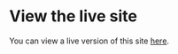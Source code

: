 # View the live site

You can view a live version of this site [here](https://raduliviu.github.io/react-meme-generator/).
